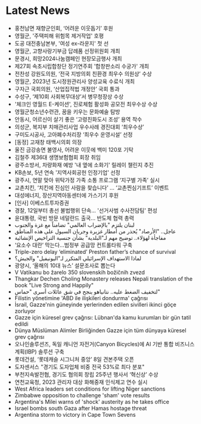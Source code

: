 # Latest News
-  홍천남면 재향군인회, ‘어려운 이웃돕기’ 후원
-  영월군, '주택피해 위험목 제거작업' 호평
-  도공 대전충남본부, '여성 ex-라운지' 첫 선
-  영월군, 고향사랑기부금 답례품 선정위원회 개최
-  문경시, 희망2024나눔캠페인 현장모금행사 개최
-  제27회 속초시립합창단 정기연주회 '합창판소리 수궁가' 개최
-  전찬성 강원도의원, ‘전국 지방의회 친환경 최우수 의원상’ 수상
-  영월군, 2023년 도시정원관리사 양성교육 수료식 개최
-  구자근 국회의원, ‘산업집적법 개정안’ 국회 통과
-  수성구, ‘제10회 사회복무대상’서 병무청장상 수상
-  '체크인 영월드 E-케이션', 진로체험 활성화 공모전 최우수상 수상
-  영월군청소년수련관, 꿈을 키우는 문화예술 탐방
-  안동시, 어르신이 살기 좋은 ‘고령친화도시 조성’ 용역 착수
-  의성군, 복지부 치매관리사업 우수사례 경진대회 ‘최우수상’
-  구미도시공사, 고아폐수처리장 ‘최우수 운영시설’ 선정
-  [동정] 고재창 태백시의회 의장
-  울진 금강송면 불영사, 어려운 이웃에 백미 120포 기탁
-  김철주 제36대 생명보험협회 회장 취임
-  광주소방서, 차량화재 예방 '내 옆에 소화기' 릴레이 챌린지 추진
-  KB손보, 5년 연속 '지역사회공헌 인정기업' 선정
-  광주시, 연말 맞아 위탁가정 가족 소통 프로그램 ‘지구별 가족’ 실시
-  교촌치킨, ‘치킨에 진심인 사람을 찾습니다’ … ‘교촌찐심기프트’ 이벤트
-  대성에너지, 장산지역아동센터에 가스기기 후원
-  [인사] 이베스트투자증권
-  경찰, 12일부터 총선 불법행위 단속… '선거사범 수사전담팀' 편성
-  윤대통령, 국빈 방문 네덜란드 출국… 반도체 협력 총력
-  لبنان يلتزم "بالإضراب العالمي" تضامناً مع غزة والجنوب
-  عاجل.. "الأرصاد" يُحذر من أمطار غزيرة وجريان السيول على هذه المناطق
-  مفاجأة لهؤلاء.. توضيح مهم لـ"البلدية" بشأن جنسية التراخيص الإنشائية
-  ‘요소수 대란’ 막는다…범정부 공급망 컨트롤타워 구축
-  Triple-zero delay ‘eliminated’ Preston father’s chance of survival
-  لماذا الاستهداف الإسرائيلي المتكرر لـ"اليونيفيل" والجيش؟
-  광양시, ‘올해의 10대 뉴스’ 설문조사로 뽑는다
-  V Vatikanu bo žarelo 350 slovenskih božičnih zvezd
-  Thangkar Dechen Choling Monastery releases Nepali translation of the book "Live Strong and Happily"
-  لتخفيف الضغط عليه.. نتانياهو ينجح في شق عائلات أسرى "حماس"
-  Filistin yönetimine 'ABD ile ilişkileri dondurma' çağrısı
-  İsrail, Gazze'nin güneyinde yerlerinden edilen sivilleri ikinci göçe zorluyor
-  Gazze için küresel grev çağrısı: Lübnan'da kamu kurumları bir gün tatil edildi
-  Dünya Müslüman Alimler Birliğinden Gazze için tüm dünyaya küresel grev çağrısı
-  오나인솔루션즈, 독일 캐니언 자전거(Canyon Bicycles)에 AI 기반 통합 비즈니스 계획(IBP) 솔루션 구축
-  롯데건설, ‘롯데캐슬 시그니처 중앙’ 8일 견본주택 오픈
-  도자센서스 "경기도 도자업체 비중 전국 53%로 최다 분포"
-  부천지속발전협, 경기도 협의회 창립 25주년 행사서 ‘혁신상’ 수상
-  연천교육청, 2023 관리자 대상 화해중재 인식제고 연수 실시
-  West Africa leaders set conditions for lifting Niger sanctions
-  Zimbabwe opposition to challenge 'sham' vote results
-  Argentina's Milei warns of 'shock' austerity as he takes office
-  Israel bombs south Gaza after Hamas hostage threat
-  Argentina storm to victory in Cape Town Sevens
